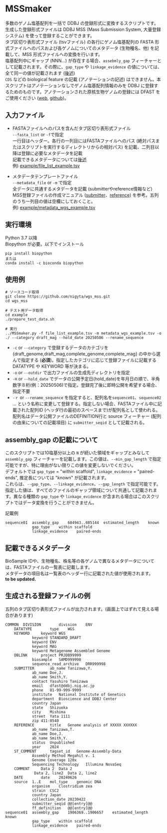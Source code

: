 # MSSmaker
多数のゲノム塩基配列を一括で DDBJ の登録形式に変換するスクリプトです。生成した登録形式ファイルは DDBJ MSS (Mass Submission System, 大量登録システム) を使って登録することができます。  
タブ区切り表形式ファイル (tsvファイル) の各行にゲノム塩基配列の FASTA 形式ファイルへのパスおよび各ゲノムについてのメタデータ (生物種名、他) を記載して、MSS 形式ファイルへの変換を行います。  
塩基配列中にギャップ (NNN...) が存在する場合、`assebmly_gap` フィーチャーとして記載されます。その際に、`gap_type` や `linkage_evidence` の値については、全て同一の値が記載されます ([後述](#assembly_gap-の記載について))  
`CDS` などの biological feature の記載 (アノテーションの記述) はできません。本スクリプトはアノテーションなしでゲノム塩基配列情報のみを DDBJ に登録するためのものです。アノテーションされた原核生物ゲノムの登録には DFAST をご使用ください ([web](https://dfast.ddbj.nig.ac.jp), [github](https://github.com/nigyta/dfast_core))。

## 入力ファイル
- FASTAファイルへのパスを含んだタブ区切り表形式ファイル  
    `--fasta_list` or `-f`で指定  
    一行目はヘッダー。各行の一列目にはFASTAファイルへのパス (絶対パスまたはスクリプトを実行するディレクトリからの相対パス) を記載、二列目以降は登録に必要なメタデータを記載  
    記載できるメタデータについては[後述](#記載できるメタデータ)  
    例) [example/file_list_example.tsv](example/file_list_example.tsv)  

- メタデータテンプレートファイル  
    `--metadata_file` or `-m` で指定  
    全データに共通するメタデータを記載 (submitterやreference情報など)  
    MSS登録ファイルの作成マニュアル ([submitter](https://www.ddbj.nig.ac.jp/ddbj/file-format.html#submitter)、[reference](https://www.ddbj.nig.ac.jp/ddbj/file-format.html#reference)) を参考。五列のうち一列目の値は空欄にしておくこと。  
    例) [example/metadata_wgs_example.tsv](example/metadata_wgs_example.tsv)

## 実行環境
Python 3.7 以降  
Biopython が必要。以下でインストール
```
pip install biopython
または
conda install -c bioconda biopython
```

## 使用例

```
# ソースコード取得
git clone https://github.com/nigyta/wgs_mss.git
cd wgs_mss

# テスト用データ取得
cd example
./prepare_test_data.sh

# 実行
../MSSmaker.py -f file_list_example.tsv -m metadata_wgs_example.tsv -o ./ --category draft_mag --hold_date 20250506 --rename_sequence
```

- `-c` or `--category` で登録するデータのカテゴリを {draft_genome,draft_mag,complete_genome,complete_mag} の中から選んで指定する (**必須**)。指定したカテゴリに応じて登録ファイルに記載する DATATYPE や KEYWORD 等が決まる。  
- `-o` or `--outdir` で出力ファイルの生成先ディレクトリを指定  
- `-H` or `--hold_date` でデータの公開予定日(hold_date)を年月日の順で、半角数字８桁(例：20250506)で指定。登録完了後に即時公開を希望する場合、指定不要  
- `-ｒ` or `--rename_sequence` を指定すると、配列名を`sequence01`、`sequence02` ... という名称に変更して登録する。指定しない場合、FASTAファイル中に記載された配列ID (ヘッダ行の最初のスペースまで)が配列名として使われる。配列名はデータ公開ファイルのDEFINITION行と source フィーチャー (配列の由来についての記載項目) に `submitter_seqid` として記載される。  

## assembly_gap の記載について
このスクリプトでは10塩基分以上の `N` が続いた領域をギャップとみなして `assembly_gap` フィーチャーを記載します。この値は、`--min_gap_length` で指定可能ですが、特に理由がない限りこの値を変更しないでください。  
デフォルトでは `gap_type` = "within scaffold", `linkage_evidence` = "paired-ends", 推定長については "known" が記載されます。  
これらは、`--gap_type`、`--linkage_evidence`、`--gap_length` で指定可能です。  
指定した値は、すべてのファイルのギャップ領域について共通して記載されます。異なる種類の `gap_type` や `linkage_evidence` が含まれる場合はこのスクリプトではデータ変換を行うことができません。

記載例

```
sequence01	assembly_gap	684943..685144	estimated_length	known
			gap_type	within scaffold
			linkage_evidence	paired-ends
```

## 記載できるメタデータ
BioSample IDや、生物種名、株名等の各ゲノムで異なるメタデータについては、FASTAファイルの一覧表に記載します。  
メタデータの項目名は一覧表のヘッダー行に記載された値が使用されます。  
__to be updated.__

## 生成される登録ファイルの例
五列のタブ区切り表形式ファイルが出力されます。(画面上ではずれて見える場合があります)
```
COMMON	DIVISION		division	ENV
	DATATYPE		type	WGS
	KEYWORD		keyword	WGS
			keyword	STANDARD_DRAFT
			keyword	ENV
			keyword	MAG
			keyword	Metagenome Assembled Genome
	DBLINK		project	PRJDB99999
			biosample	SAMD999998
			sequence_read_archive	DRR999998
	SUBMITTER		ab_name	Tanizawa,Y.
			ab_name	Doe,J.
			ab_name	Smith,Y.
			contact	Yasuhiro Tanizawa
			email	dfast@ddbj.nig.ac.jp
			phone	81-99-999-9999
			institute	National Institute of Genetics
			department	Bioscience and DDBJ Center
			country	Japan
			state	Shizuoka
			city	Mishima
			street	Yata 1111
			zip	411-8540
	REFERENCE		title	Genome analysis of XXXXX XXXXXX
			ab_name	Tanizawa,T.
			ab_name	Doe,J.
			ab_name	Smith,Y.
			status	Unpublished
			year	2024
	ST_COMMENT		tagset_id	Genome-Assembly-Data
			Assembly Method	Megahit v. 1
			Genome Coverage	120x
			Sequencing Technology	Illumina NovaSeq
	COMMENT		Data 2	Data 2
			 Data 2, line2	Data 2, line2
	DATE		date	20240626
	source	1..E	mol_type	genomic DNA
			organism	Clostridium zea
			strain	CSC2
			country	Japan
			collection_date	20230422
			submitter_seqid	@@[entry]@@
			ff_definition	@@[entry]@@
sequence01	assembly_gap	1906369..1906657	estimated_length	known
			gap_type	within scaffold
			linkage_evidence	paired-ends
```